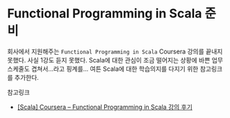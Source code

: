 # Functional Programming in Scala 준비

회사에서 지원해주는 `Functional Programming in Scala` Coursera 강의를 끝내지 못했다. 사실 1강도 듣지 못했다. Scala에 대한 관심이 조금 떨어지는 상황에 바쁜 업무 스케줄도 겹쳐서...라고 핑계를... 여튼 Scala에 대한 학습의지를 다지기 위한 참고링크를 추가한다.

참고링크
* [[Scala] Coursera – Functional Programming in Scala 강의 후기](http://matthew.kr/scala-coursera-functional-programming-in-scala-%EA%B0%95%EC%9D%98-%ED%9B%84%EA%B8%B0/)
